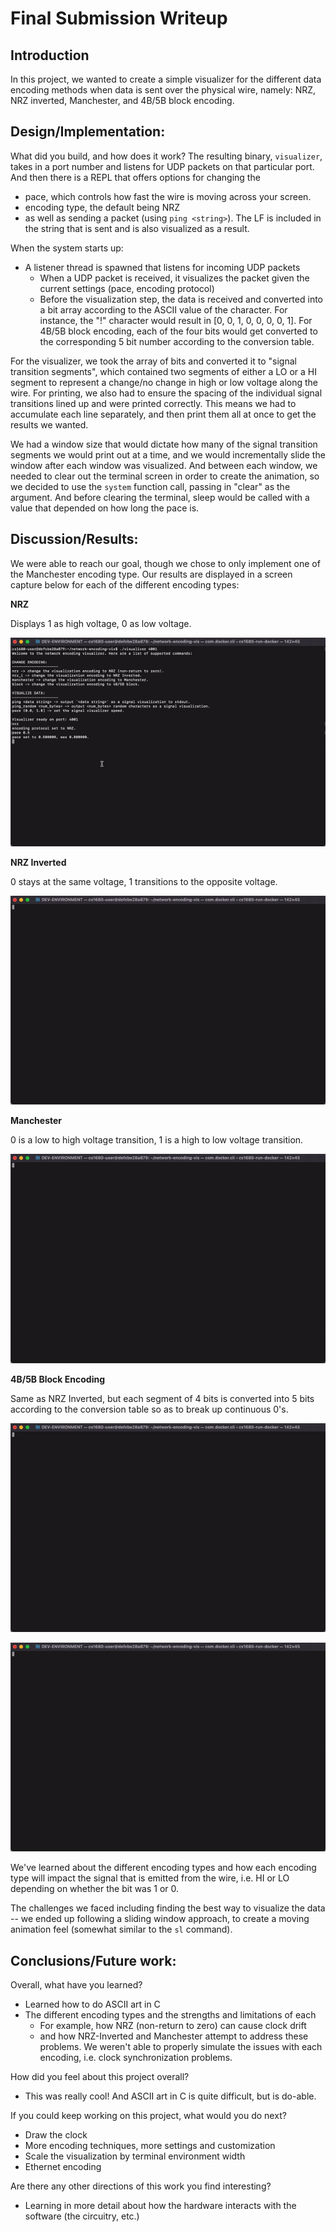 # Final Submission Writeup 

## Introduction 
In this project, we wanted to create a simple visualizer for the different data encoding methods when data is sent over the physical wire, namely: NRZ, NRZ inverted, Manchester, and 4B/5B block encoding.

## Design/Implementation: 
What did you build, and how does it work? 
The resulting binary, `visualizer`, takes in a port number and listens for UDP packets on that particular port. And then there is a REPL that offers options for changing the 
- pace, which controls how fast the wire is moving across your screen. 
- encoding type, the default being NRZ
- as well as sending a packet (using `ping <string>`). The LF is included in the string that is sent and is also visualized as a result.  

When the system starts up: 
- A listener thread is spawned that listens for incoming UDP packets
  - When a UDP packet is received, it visualizes the packet given the current settings (pace, encoding protocol)
  - Before the visualization step, the data is received and converted into a bit array according to the ASCII value of the character. For instance, the "!" character would result in [0, 0, 1, 0, 0, 0, 0, 1]. For 4B/5B block encoding, each of the four bits would get converted to the corresponding 5 bit number according to the conversion table. 

For the visualizer, we took the array of bits and converted it to "signal transition segments", which contained two segments of either a LO or a HI segment to represent a change/no change in high or low voltage along the wire.
For printing, we also had to ensure the spacing of the individual signal transitions lined up and were printed correctly. This means we had to accumulate each line separately, and then print them all at once to get the results we wanted. 

We had a window size that would dictate how many of the signal transition segments we would print out at a time, and we would incrementally slide the window after each window was visualized. And between each window, we needed to clear out the terminal screen in order to create the animation, so we decided to use the `system` function call, passing in "clear" as the argument. And before clearing the terminal, sleep would be called with a value that depended on how long the pace is. 

## Discussion/Results: 

We were able to reach our goal, though we chose to only implement one of the Manchester encoding type. Our results are displayed in a screen capture below for each of the different encoding types: 

**NRZ**

Displays 1 as high voltage, 0 as low voltage.

![NRZ](recordings/nrz.gif)

**NRZ Inverted**

0 stays at the same voltage, 1 transitions to the opposite voltage.

![NRZ inverted](recordings/nrz_i.gif)

**Manchester**

0 is a low to high voltage transition, 1 is a high to low voltage transition.

![Manchester](recordings/manchester.gif)

**4B/5B Block Encoding**

Same as NRZ Inverted, but each segment of 4 bits is converted into 5 bits according to the conversion table so as to break up continuous 0's.

![Block](recordings/block.gif)

![Block with random](recordings/random.gif)

We've learned about the different encoding types and how each encoding type will impact the signal that is emitted from the wire, i.e. HI or LO depending on whether the bit was 1 or 0. 

The challenges we faced including finding the best way to visualize the data -- we ended up following a sliding window approach, to create a moving animation feel (somewhat similar to the `sl` command). 

## Conclusions/Future work: 
Overall, what have you learned? 
- Learned how to do ASCII art in C
- The different encoding types and the strengths and limitations of each 
  - For example, how NRZ (non-return to zero) can cause clock drift
  - and how NRZ-Inverted and Manchester attempt to address these problems. We weren't able to properly simulate the issues with each encoding, i.e. clock synchronization problems. 

How did you feel about this project overall? 
- This was really cool! And ASCII art in C is quite difficult, but is do-able. 

If you could keep working on this project, what would you do next? 
- Draw the clock
- More encoding techniques, more settings and customization
- Scale the visualization by terminal environment width
- Ethernet encoding

Are there any other directions of this work you find interesting? 
- Learning in more detail about how the hardware interacts with the software (the circuitry, etc.)
